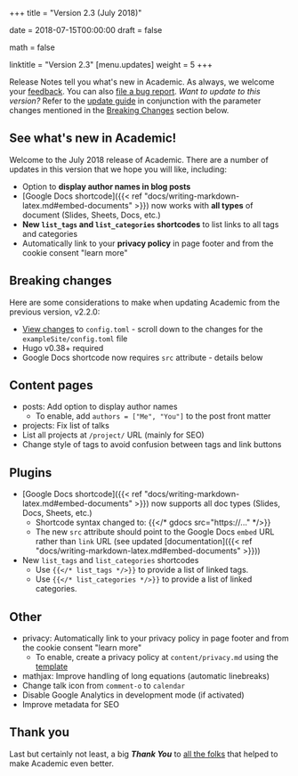 +++
title = "Version 2.3 (July 2018)"

date = 2018-07-15T00:00:00
draft = false

math = false

linktitle = "Version 2.3"
[menu.updates]
  weight = 5
+++

Release Notes tell you what's new in Academic. As always, we welcome your [feedback](https://github.com/gcushen/hugo-academic/issues). You can also [file a bug report](https://github.com/gcushen/hugo-academic/issues). *Want to update to this version?* Refer to the [update guide](../../docs/update) in conjunction with the parameter changes mentioned in the [Breaking Changes](#breaking-changes) section below.

## See what's new in Academic!

Welcome to the July 2018 release of Academic. There are a number of updates in this version that we hope you will like, including:

- Option to **display author names in blog posts**
- [Google Docs shortcode]({{< ref "docs/writing-markdown-latex.md#embed-documents" >}}) now works with **all types** of document (Slides, Sheets, Docs, etc.)
- **New `list_tags` and `list_categories` shortcodes** to list links to all tags and categories
- Automatically link to your **privacy policy** in page footer and from the cookie consent "learn more"

## Breaking changes

Here are some considerations to make when updating Academic from the previous version, v2.2.0:

- [View changes](https://github.com/gcushen/hugo-academic/compare/v2.2.0...v2.3.0#files_bucket) to `config.toml` - scroll down to the changes for the `exampleSite/config.toml` file
- Hugo v0.38+ required
- Google Docs shortcode now requires `src` attribute - details below
  
## Content pages

- posts: Add option to display author names
  - To enable, add `authors = ["Me", "You"]` to the post front matter
- projects: Fix list of talks
- List all projects at `/project/` URL (mainly for SEO)
- Change style of tags to avoid confusion between tags and link buttons

## Plugins

- [Google Docs shortcode]({{< ref "docs/writing-markdown-latex.md#embed-documents" >}}) now supports all doc types (Slides, Docs, Sheets, etc.)
  - Shortcode syntax changed to: {{</* gdocs src="https://..." */>}}
  - The new `src` attribute should point to the Google Docs `embed` URL rather than `link` URL (see updated [documentation]({{< ref "docs/writing-markdown-latex.md#embed-documents" >}}))
- New `list_tags` and `list_categories` shortcodes
  - Use `{{</* list_tags */>}}` to provide a list of linked tags.
  - Use `{{</* list_categories */>}}` to provide a list of linked categories.

## Other

- privacy: Automatically link to your privacy policy in page footer and from the cookie consent "learn more"
  - To enable, create a privacy policy at `content/privacy.md` using the [template](https://raw.githubusercontent.com/gcushen/hugo-academic/master/exampleSite/content/privacy.md)
- mathjax: Improve handling of long equations (automatic linebreaks)
- Change talk icon from `comment-o` to `calendar` 
- Disable Google Analytics in development mode (if activated)
- Improve metadata for SEO

## Thank you

Last but certainly not least, a big **_Thank You_** to [all the folks](https://github.com/gcushen/hugo-academic/graphs/contributors) that helped to make Academic even better.
